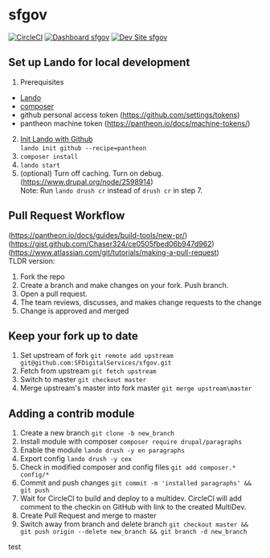 # sfgov

[![CircleCI](https://circleci.com/gh/SFDigitalServices/sfgov.svg?style=shield)](https://circleci.com/gh/SFDigitalServices/sfgov)
[![Dashboard sfgov](https://img.shields.io/badge/dashboard-sfgov-yellow.svg)](https://dashboard.pantheon.io/sites/91d50373-c4cf-40e4-a646-cb73e16a140c#dev/code)
[![Dev Site sfgov](https://img.shields.io/badge/site-sfgov-blue.svg)](http://dev-sfgov.pantheonsite.io/)


## Set up Lando for local development
1. Prerequisites
  * [Lando](https://docs.devwithlando.io/installation/installing.html)
  * [composer](https://getcomposer.org/download/)
  * github personal access token (https://github.com/settings/tokens)
  * pantheon machine token (https://pantheon.io/docs/machine-tokens/)  

2. [Init Lando with Github](https://docs.devwithlando.io/cli/init.html#github)  
`lando init github --recipe=pantheon`
3. `composer install`
4. `lando start`
5. (optional) Turn off caching.  Turn on debug. (https://www.drupal.org/node/2598914)  
  Note:  Run `lando drush cr` instead of `drush cr` in step 7.

## Pull Request Workflow
(https://pantheon.io/docs/guides/build-tools/new-pr/)
(https://gist.github.com/Chaser324/ce0505fbed06b947d962)   
(https://www.atlassian.com/git/tutorials/making-a-pull-request)  
TLDR version:  
1. Fork the repo
2. Create a branch and make changes on your fork.  Push branch.
3. Open a pull request.
4. The team reviews, discusses, and makes change requests to the change
5. Change is approved and merged

## Keep your fork up to date
1. Set upstream of fork `git remote add upstream git@github.com:SFDigitalServices/sfgov.git`
2. Fetch from upstream `git fetch upstream`
3. Switch to master `git checkout master`
4. Merge upstream's master into fork master `git merge upstream\master`


## Adding a contrib module
1. Create a new branch `git clone -b new_branch`
2. Install module with composer `composer require drupal/paragraphs`
3. Enable the module `lando drush -y en paragraphs`
4. Export config `lando drush -y cex`
5. Check in modified composer and config files `git add composer.* config/*`
6. Commit and push changes `git commit -m 'installed paragraphs' && git push`
7. Wait for CircleCI to build and deploy to a multidev.  CircleCI will add comment to the checkin on GitHub with link to the created MultiDev.
8. Create Pull Request and merge to master
9. Switch away from branch and delete branch `git checkout master && git push origin --delete new_branch && git branch -d new_branch`


test
